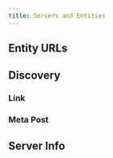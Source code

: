 ```yaml
---
title: Servers and Entities
---
```


## Entity URLs

## Discovery

### Link

### Meta Post

## Server Info
